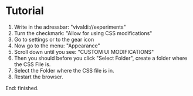Tutorial
=

1. Write in the adressbar: "vivaldi://experiments"
2. Turn the checkmark: "Allow for using CSS modifications"
3. Go to settings or to the gear icon
4. Now go to the menu: "Appearance"
5. Scroll down until you see: "CUSTOM UI MODIFICATIONS"
6. Then you should before you click "Select Folder", create a folder where the CSS File is.
7. Select the Folder where the CSS file is in.
8. Restart the browser.

End: finished.
